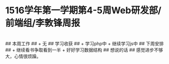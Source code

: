 # 1516学年第一学期第4-5周Web研发部/前端组/李敦锋周报 #
<br>
## 本周工作 ##
+	无
## 学习收获 ##
+	学习php中
+	继续学习js中
## 下周安排 ##
+	继续看书争取看到一半
+	好好学习数据结构
## 想说的话 ##
感觉进步不够大，心情很烦躁。

